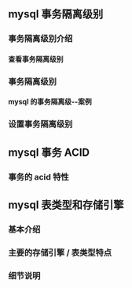 ## mysql 事务隔离级别
### 事务隔离级别介绍

#### 查看事务隔离级别

### 事务隔离级别

#### mysql 的事务隔离级--案例

### 设置事务隔离级别

## mysql 事务 ACID
### 事务的 acid 特性

## mysql 表类型和存储引擎
### 基本介绍

### 主要的存储引擎 / 表类型特点

### 细节说明